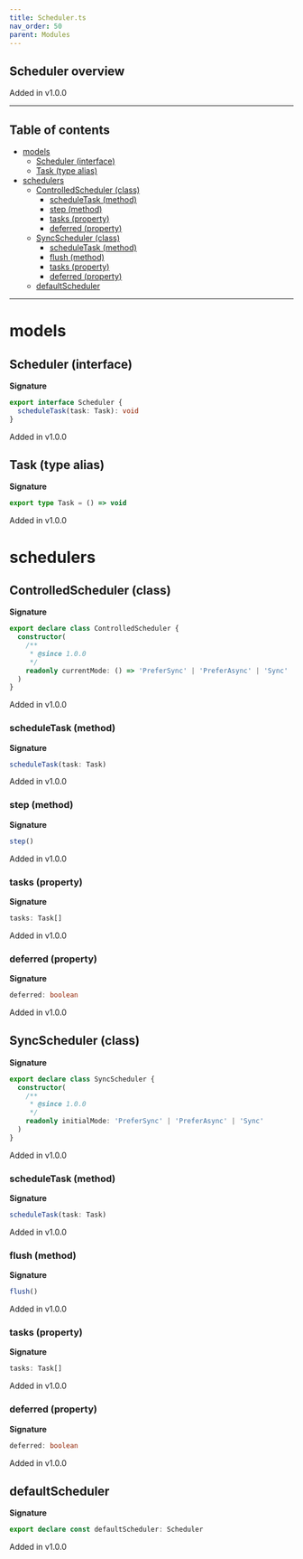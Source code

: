 ```yaml
---
title: Scheduler.ts
nav_order: 50
parent: Modules
---
```


## Scheduler overview

Added in v1.0.0

---

<h2 class="text-delta">Table of contents</h2>

- [models](#models)
  - [Scheduler (interface)](#scheduler-interface)
  - [Task (type alias)](#task-type-alias)
- [schedulers](#schedulers)
  - [ControlledScheduler (class)](#controlledscheduler-class)
    - [scheduleTask (method)](#scheduletask-method)
    - [step (method)](#step-method)
    - [tasks (property)](#tasks-property)
    - [deferred (property)](#deferred-property)
  - [SyncScheduler (class)](#syncscheduler-class)
    - [scheduleTask (method)](#scheduletask-method-1)
    - [flush (method)](#flush-method)
    - [tasks (property)](#tasks-property-1)
    - [deferred (property)](#deferred-property-1)
  - [defaultScheduler](#defaultscheduler)

---

# models

## Scheduler (interface)

**Signature**

```ts
export interface Scheduler {
  scheduleTask(task: Task): void
}
```

Added in v1.0.0

## Task (type alias)

**Signature**

```ts
export type Task = () => void
```

Added in v1.0.0

# schedulers

## ControlledScheduler (class)

**Signature**

```ts
export declare class ControlledScheduler {
  constructor(
    /**
     * @since 1.0.0
     */
    readonly currentMode: () => 'PreferSync' | 'PreferAsync' | 'Sync'
  )
}
```

Added in v1.0.0

### scheduleTask (method)

**Signature**

```ts
scheduleTask(task: Task)
```

Added in v1.0.0

### step (method)

**Signature**

```ts
step()
```

Added in v1.0.0

### tasks (property)

**Signature**

```ts
tasks: Task[]
```

Added in v1.0.0

### deferred (property)

**Signature**

```ts
deferred: boolean
```

Added in v1.0.0

## SyncScheduler (class)

**Signature**

```ts
export declare class SyncScheduler {
  constructor(
    /**
     * @since 1.0.0
     */
    readonly initialMode: 'PreferSync' | 'PreferAsync' | 'Sync'
  )
}
```

Added in v1.0.0

### scheduleTask (method)

**Signature**

```ts
scheduleTask(task: Task)
```

Added in v1.0.0

### flush (method)

**Signature**

```ts
flush()
```

Added in v1.0.0

### tasks (property)

**Signature**

```ts
tasks: Task[]
```

Added in v1.0.0

### deferred (property)

**Signature**

```ts
deferred: boolean
```

Added in v1.0.0

## defaultScheduler

**Signature**

```ts
export declare const defaultScheduler: Scheduler
```

Added in v1.0.0
